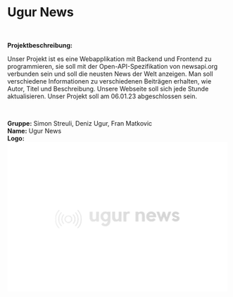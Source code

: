 # Ugur News

<br>

**Projektbeschreibung:**

Unser Projekt ist es eine Webapplikation mit Backend und Frontend zu programmieren, sie soll mit der Open-API-Spezifikation von newsapi.org verbunden sein und soll die neusten News der Welt anzeigen. Man soll verschiedene Informationen zu verschiedenen Beiträgen erhalten, wie Autor, Titel und Beschreibung. Unsere Webseite soll sich jede Stunde aktualisieren. Unser Projekt soll am 06.01.23 abgeschlossen sein.

<br>

**Gruppe:** Simon Streuli, Deniz Ugur, Fran Matkovic<br>
**Name:** Ugur News<br>
**Logo:**<br>
<img src="images/logo2.png" alt="Logo" width="500"/>
